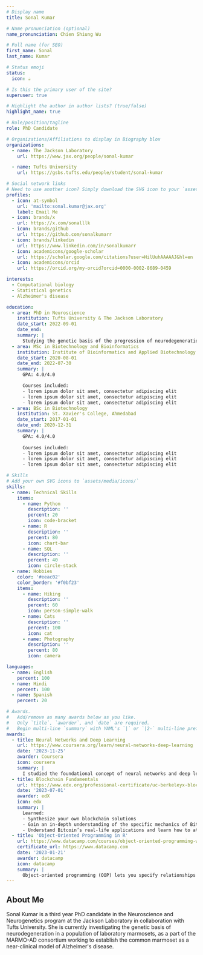 ```yaml
---
# Display name
title: Sonal Kumar

# Name pronunciation (optional)
name_pronunciation: Chien Shiung Wu

# Full name (for SEO)
first_name: Sonal
last_name: Kumar

# Status emoji
status:
  icon: ☕️

# Is this the primary user of the site?
superuser: true

# Highlight the author in author lists? (true/false)
highlight_name: true

# Role/position/tagline
role: PhD Candidate

# Organizations/Affiliations to display in Biography blox
organizations:
  - name: The Jackson Laboratory
    url: https://www.jax.org/people/sonal-kumar

  - name: Tufts University
    url: https://gsbs.tufts.edu/people/student/sonal-kumar    

# Social network links
# Need to use another icon? Simply download the SVG icon to your `assets/media/icons/` folder.
profiles:
  - icon: at-symbol
    url: 'mailto:sonal.kumar@jax.org'
    label: Email Me
  - icon: brands/x
    url: https://x.com/sonalllk
  - icon: brands/github
    url: https://github.com/sonalkumarr
  - icon: brands/linkedin
    url: https://www.linkedin.com/in/sonalkumarr
  - icon: academicons/google-scholar
    url: https://scholar.google.com/citations?user=HilUuhAAAAAJ&hl=en
  - icon: academicons/orcid
    url: https://orcid.org/my-orcid?orcid=0000-0002-8689-0459

interests:
  - Computational biology
  - Statistical genetics
  - Alzheimer's disease

education:
  - area: PhD in Neuroscience
    institution: Tufts University & The Jackson Laboratory
    date_start: 2022-09-01
    date_end:
    summary: |
      Studying the genetic basis of the progression of neurodegeneration in a population of laboratory marmosets.
  - area: MSc in Biotechnology and Bioinformatics
    institution: Institute of Bioinformatics and Applied Biotechnology (IBAB)
    date_start: 2020-08-01
    date_end: 2022-07-30
    summary: |
      GPA: 4.0/4.0

      Courses included:
      - lorem ipsum dolor sit amet, consectetur adipiscing elit
      - lorem ipsum dolor sit amet, consectetur adipiscing elit
      - lorem ipsum dolor sit amet, consectetur adipiscing elit
  - area: BSc in Biotechnology
    institution: St. Xavier's College, Ahmedabad
    date_start: 2017-01-01
    date_end: 2020-12-31
    summary: |
      GPA: 4.0/4.0
      
      Courses included:
      - lorem ipsum dolor sit amet, consectetur adipiscing elit
      - lorem ipsum dolor sit amet, consectetur adipiscing elit
      - lorem ipsum dolor sit amet, consectetur adipiscing elit

# Skills
# Add your own SVG icons to `assets/media/icons/`
skills:
  - name: Technical Skills
    items:
      - name: Python
        description: ''
        percent: 20
        icon: code-bracket
      - name: R
        description: ''
        percent: 80
        icon: chart-bar
      - name: SQL
        description: ''
        percent: 40
        icon: circle-stack
  - name: Hobbies
    color: '#eeac02'
    color_border: '#f0bf23'
    items:
      - name: Hiking
        description: ''
        percent: 60
        icon: person-simple-walk
      - name: Cats
        description: ''
        percent: 100
        icon: cat
      - name: Photography
        description: ''
        percent: 80
        icon: camera

languages:
  - name: English
    percent: 100
  - name: Hindi
    percent: 100
  - name: Spanish
    percent: 20

# Awards.
#   Add/remove as many awards below as you like.
#   Only `title`, `awarder`, and `date` are required.
#   Begin multi-line `summary` with YAML's `|` or `|2-` multi-line prefix and indent 2 spaces below.
awards:
  - title: Neural Networks and Deep Learning
    url: https://www.coursera.org/learn/neural-networks-deep-learning
    date: '2023-11-25'
    awarder: Coursera
    icon: coursera
    summary: |
      I studied the foundational concept of neural networks and deep learning. By the end, I was familiar with the significant technological trends driving the rise of deep learning; build, train, and apply fully connected deep neural networks; implement efficient (vectorized) neural networks; identify key parameters in a neural network’s architecture; and apply deep learning to your own applications.
  - title: Blockchain Fundamentals
    url: https://www.edx.org/professional-certificate/uc-berkeleyx-blockchain-fundamentals
    date: '2023-07-01'
    awarder: edX
    icon: edx
    summary: |
      Learned:
      - Synthesize your own blockchain solutions
      - Gain an in-depth understanding of the specific mechanics of Bitcoin
      - Understand Bitcoin’s real-life applications and learn how to attack and destroy Bitcoin, Ethereum, smart contracts and Dapps, and alternatives to Bitcoin’s Proof-of-Work consensus algorithm
  - title: 'Object-Oriented Programming in R'
    url: https://www.datacamp.com/courses/object-oriented-programming-with-s3-and-r6-in-r
    certificate_url: https://www.datacamp.com
    date: '2023-01-21'
    awarder: datacamp
    icon: datacamp
    summary: |
      Object-oriented programming (OOP) lets you specify relationships between functions and the objects that they can act on, helping you manage complexity in your code. This is an intermediate level course, providing an introduction to OOP, using the S3 and R6 systems. S3 is a great day-to-day R programming tool that simplifies some of the functions that you write. R6 is especially useful for industry-specific analyses, working with web APIs, and building GUIs.
---
```


## About Me

Sonal Kumar is a third year PhD candidate in the Neuroscience and Neurogenetics program at the Jackson Laboratory in collaboration with Tufts University. She is currently investigating the genetic basis of neurodegeneration in a population of laboratory marmosets, as a part of the MARMO-AD consortium working to establish the common marmoset as a near-clinical model of Alzheimer's disease.